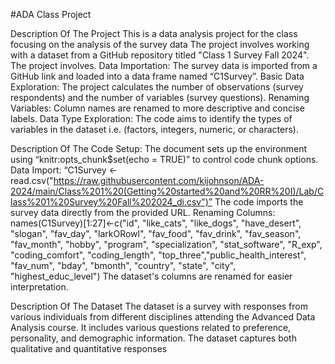 #ADA Class Project

Description Of The Project
This is a data analysis project for the class focusing on the analysis of the survey data
The project involves working with a dataset from a GitHub repository titled "Class 1 Survey Fall 2024". 
The project involves.
Data Importation: The survey data is imported from a GitHub link and loaded into a data frame named “C1Survey”.
Basic Data Exploration: The project calculates the number of observations (survey respondents) and the number of variables (survey questions).
Renaming Variables: Column names are renamed to more descriptive and concise labels.
Data Type Exploration: The code aims to identify the types of variables in the dataset i.e. (factors, integers, numeric, or characters).

Description Of The Code
Setup: The document sets up the environment using “knitr:opts_chunk$set(echo = TRUE)”  to control code chunk options.
Data Import: 
“C1Survey <- read.csv("https://raw.githubusercontent.com/kijohnson/ADA-2024/main/Class%201%20(Getting%20started%20and%20RR%20I)/Lab/Class%201%20Survey%20Fall%202024_di.csv")”
The code imports the survey data directly from the provided URL.
Renaming Columns: 
names(C1Survey)[1:27]<-c("id", "like_cats", "like_dogs", "have_desert", "slogan",
"fav_day", "larkORowl", "fav_food", "fav_drink", "fav_season", "fav_month", "hobby",
"program", "specialization", "stat_software", "R_exp", "coding_comfort", "coding_length",
"top_three","public_health_interest", "fav_num", "bday", "bmonth", "country", "state",
"city", "highest_educ_level")   The dataset's columns are renamed for easier interpretation.

Description Of The Dataset
The dataset is a survey with responses from various individuals from different disciplines attending the Advanced Data Analysis course. It includes various questions related to preference, personality, and demographic information. The dataset captures both qualitative and quantitative responses
